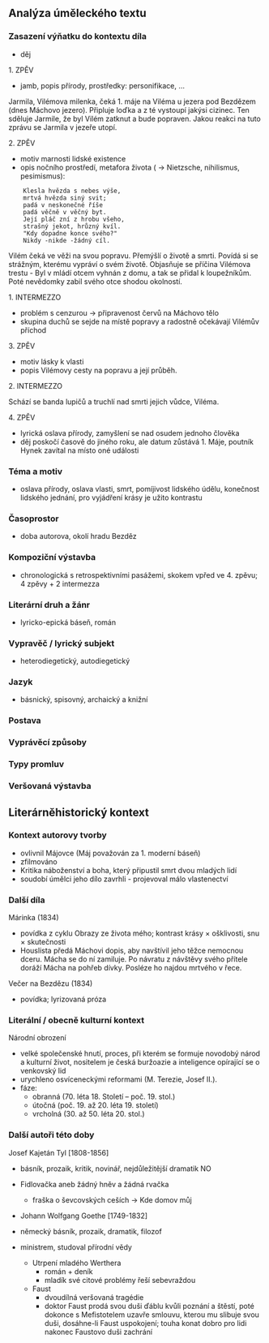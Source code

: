 ## Analýza úměleckého textu

### Zasazení výňatku do kontextu díla

- děj

1\. ZPĚV

- jamb, popis přírody, prostředky: personifikace, … 

Jarmila, Vilémova milenka, čeká 1. máje na Viléma u jezera pod Bezdězem (dnes Máchovo jezero). Připluje loďka a z té vystoupí jakýsi cizinec. Ten sděluje Jarmile, že byl Vilém zatknut a bude popraven. Jakou reakci na tuto zprávu se Jarmila v jezeře utopí.

2\. ZPĚV

- motiv marnosti lidské existence
- opis nočního prostředí, metafora života ( → Nietzsche, nihilismus, pesimismus): 
	
```
	Klesla hvězda s nebes výše,
	mrtvá hvězda siný svit;
	padá v neskonečné říše
	padá věčně v věčný byt.
	Její pláč zní z hrobu všeho,
	strašný jekot, hrůzný kvíl.
	"Kdy dopadne konce svého?"
	Nikdy -nikde -žádný cíl.
```

Vilém čeká ve věži na svou popravu. Přemýšlí o životě a smrti. Povídá si se strážným, kterému vypráví o svém životě. Objasňuje se příčina Vilémova trestu - Byl v mládí otcem vyhnán z domu, a tak se přidal k loupežníkům. Poté nevědomky zabil svého otce shodou okolností.

1\. INTERMEZZO

- problém s cenzurou → připravenost červů na Máchovo tělo
- skupina duchů se sejde na místě popravy a radostně očekávají Vilémův příchod

3\. ZPĚV
- motiv lásky k vlasti
- popis Vilémovy cesty na popravu a její průběh.

2\. INTERMEZZO

Schází se banda lupičů a truchlí nad smrti jejich vůdce, Viléma.

4\. ZPĚV
- lyrická oslava přírody, zamyšlení se nad osudem jednoho člověka
- děj poskočí časově do jiného roku, ale datum zůstává 1. Máje, poutník Hynek zavítal na místo oné události

### Téma a motiv

- oslava přírody, oslava vlasti, smrt, pomíjivost lidského údělu, konečnost lidského jednání, pro vyjádření krásy je užito kontrastu

### Časoprostor

- doba autorova, okolí hradu Bezděz

### Kompoziční výstavba

- chronologická s retrospektivními pasážemi, skokem vpřed ve 4. zpěvu; 4 zpěvy + 2 intermezza

### Literární druh a žánr

- lyricko-epická báseň, román

### Vypravěč / lyrický subjekt

- heterodiegetický, autodiegetický

### Jazyk

- básnický, spisovný, archaický a knižní

### Postava

### Vyprávěcí způsoby

### Typy promluv

### Veršovaná výstavba

## Literárněhistorický kontext

### Kontext autorovy tvorby

- ovlivnil Májovce (Máj považován za 1. moderní báseň)
- zfilmováno
- Kritika náboženství a boha, který připustil smrt dvou mladých lidí
- soudobí úmělci jeho dílo zavrhli - projevoval málo vlastenectví

### Další díla

Márinka (1834)
- povídka z cyklu Obrazy ze života mého; kontrast krásy × ošklivosti, snu × skutečnosti
- Houslista předá Máchovi dopis, aby navštívil jeho těžce nemocnou dceru. Mácha se do ní zamiluje. Po návratu z návštěvy svého přítele doráží Mácha na pohřeb dívky. Posléze ho najdou mrtvého v řece.

Večer na Bezdězu (1834)
- povídka; lyrizovaná próza


### Literální / obecně kulturní kontext

Národní obrození
- velké společenské hnutí, proces, při kterém se formuje novodobý národ a kulturní život, nositelem je česká buržoazie a inteligence opírající se o venkovský lid
- urychleno osvíceneckými reformami (M. Terezie, Josef II.).
- fáze:
    - obranná (70. léta 18. Století – poč. 19. stol.)
    - útočná (poč. 19. až 20. léta 19. století)
    - vrcholná (30. až 50. léta 20. stol.)

### Další autoři této doby

Josef Kajetán Tyl [1808-1856]
- básník, prozaik, kritik, novinář, nejdůležitější dramatik NO
- Fidlovačka aneb žádný hněv a žádná rvačka
	- fraška o ševcovských ceších → Kde domov můj

- Johann Wolfgang Goethe [1749-1832]
- německý básník, prozaik, dramatik, filozof
- ministrem, studoval přírodní vědy
	- Utrpení mladého Werthera
		- román + deník
		- mladík své citové problémy řeší sebevraždou
	- Faust
		- dvoudílná veršovaná tragédie
		- doktor Faust prodá svou duši ďáblu kvůli poznání a štěstí, poté dokonce s Mefistotelem uzavře smlouvu, kterou mu slibuje svou duši, dosáhne-li Faust uspokojení; touha konat dobro pro lidi nakonec Faustovo duši zachrání
